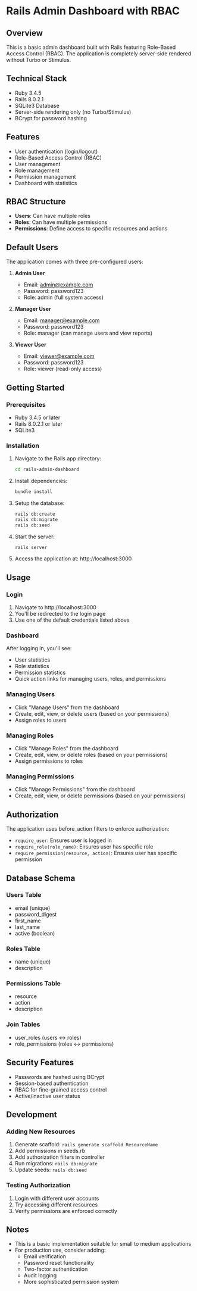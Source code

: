 # Rails Admin Dashboard with RBAC

## Overview
This is a basic admin dashboard built with Rails featuring Role-Based Access Control (RBAC). The application is completely server-side rendered without Turbo or Stimulus.

## Technical Stack
- Ruby 3.4.5
- Rails 8.0.2.1
- SQLite3 Database
- Server-side rendering only (no Turbo/Stimulus)
- BCrypt for password hashing

## Features
- User authentication (login/logout)
- Role-Based Access Control (RBAC)
- User management
- Role management
- Permission management
- Dashboard with statistics

## RBAC Structure
- **Users**: Can have multiple roles
- **Roles**: Can have multiple permissions
- **Permissions**: Define access to specific resources and actions

## Default Users
The application comes with three pre-configured users:

1. **Admin User**
   - Email: admin@example.com
   - Password: password123
   - Role: admin (full system access)

2. **Manager User**
   - Email: manager@example.com
   - Password: password123
   - Role: manager (can manage users and view reports)

3. **Viewer User**
   - Email: viewer@example.com
   - Password: password123
   - Role: viewer (read-only access)

## Getting Started

### Prerequisites
- Ruby 3.4.5 or later
- Rails 8.0.2.1 or later
- SQLite3

### Installation
1. Navigate to the Rails app directory:
   ```bash
   cd rails-admin-dashboard
   ```

2. Install dependencies:
   ```bash
   bundle install
   ```

3. Setup the database:
   ```bash
   rails db:create
   rails db:migrate
   rails db:seed
   ```

4. Start the server:
   ```bash
   rails server
   ```

5. Access the application at: http://localhost:3000

## Usage

### Login
1. Navigate to http://localhost:3000
2. You'll be redirected to the login page
3. Use one of the default credentials listed above

### Dashboard
After logging in, you'll see:
- User statistics
- Role statistics
- Permission statistics
- Quick action links for managing users, roles, and permissions

### Managing Users
- Click "Manage Users" from the dashboard
- Create, edit, view, or delete users (based on your permissions)
- Assign roles to users

### Managing Roles
- Click "Manage Roles" from the dashboard
- Create, edit, view, or delete roles (based on your permissions)
- Assign permissions to roles

### Managing Permissions
- Click "Manage Permissions" from the dashboard
- Create, edit, view, or delete permissions (based on your permissions)

## Authorization
The application uses before_action filters to enforce authorization:
- `require_user`: Ensures user is logged in
- `require_role(role_name)`: Ensures user has specific role
- `require_permission(resource, action)`: Ensures user has specific permission

## Database Schema

### Users Table
- email (unique)
- password_digest
- first_name
- last_name
- active (boolean)

### Roles Table
- name (unique)
- description

### Permissions Table
- resource
- action
- description

### Join Tables
- user_roles (users <-> roles)
- role_permissions (roles <-> permissions)

## Security Features
- Passwords are hashed using BCrypt
- Session-based authentication
- RBAC for fine-grained access control
- Active/inactive user status

## Development

### Adding New Resources
1. Generate scaffold: `rails generate scaffold ResourceName`
2. Add permissions in seeds.rb
3. Add authorization filters in controller
4. Run migrations: `rails db:migrate`
5. Update seeds: `rails db:seed`

### Testing Authorization
1. Login with different user accounts
2. Try accessing different resources
3. Verify permissions are enforced correctly

## Notes
- This is a basic implementation suitable for small to medium applications
- For production use, consider adding:
  - Email verification
  - Password reset functionality
  - Two-factor authentication
  - Audit logging
  - More sophisticated permission system